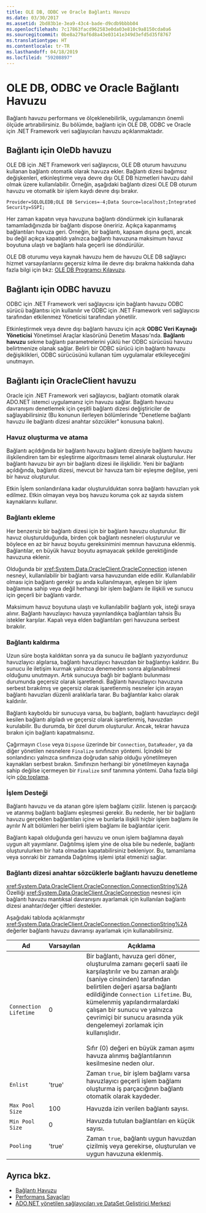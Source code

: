 ```yaml
---
title: OLE DB, ODBC ve Oracle Bağlantı Havuzu
ms.date: 03/30/2017
ms.assetid: 2bd83b1e-3ea9-43c4-bade-d9cdb9bbbb04
ms.openlocfilehash: 7c17863facd962583e0da03e810c9a8150cda0a6
ms.sourcegitcommit: 0be8a279af6d8a43e03141e349d3efd5d35f8767
ms.translationtype: HT
ms.contentlocale: tr-TR
ms.lasthandoff: 04/18/2019
ms.locfileid: "59208897"
---
```

# <a name="ole-db-odbc-and-oracle-connection-pooling"></a>OLE DB, ODBC ve Oracle Bağlantı Havuzu
Bağlantı havuzu performans ve ölçeklenebilirlik, uygulamanızın önemli ölçüde artırabilirsiniz. Bu bölümde, bağlantı için OLE DB, ODBC ve Oracle için .NET Framework veri sağlayıcıları havuzu açıklanmaktadır.  
  
## <a name="connection-pooling-for-oledb"></a>Bağlantı için OleDb havuzu  
 OLE DB için .NET Framework veri sağlayıcısı, OLE DB oturum havuzunu kullanan bağlantı otomatik olarak havuza ekler. Bağlantı dizesi bağımsız değişkenleri, etkinleştirme veya devre dışı OLE DB hizmetleri havuzu dahil olmak üzere kullanılabilir. Örneğin, aşağıdaki bağlantı dizesi OLE DB oturum havuzu ve otomatik bir işlem kaydı devre dışı bırakır.  
  
```  
Provider=SQLOLEDB;OLE DB Services=-4;Data Source=localhost;Integrated Security=SSPI;  
```  
  
 Her zaman kapatın veya havuzuna bağlantı döndürmek için kullanarak tamamladığınızda bir bağlantı dispose öneririz. Açıkça kapanmamış bağlantıları havuza geri. Örneğin, bir bağlantı, kapsam dışına geçti, ancak bu değil açıkça kapatıldı yalnızca bağlantı havuzuna maksimum havuz boyutuna ulaştı ve bağlantı hala geçerli ise döndürülür.  
  
 OLE DB oturumu veya kaynak havuzu hem de havuzu OLE DB sağlayıcı hizmet varsayılanlarını geçersiz kılma ile devre dışı bırakma hakkında daha fazla bilgi için bkz: [OLE DB Programcı Kılavuzu](https://go.microsoft.com/fwlink/?linkid=45232).  
  
## <a name="connection-pooling-for-odbc"></a>Bağlantı için ODBC havuzu  
 ODBC için .NET Framework veri sağlayıcısı için bağlantı havuzu ODBC sürücü bağlantısı için kullanılır ve ODBC için .NET Framework veri sağlayıcısı tarafından etkilenmez Yöneticisi tarafından yönetilir.  
  
 Etkinleştirmek veya devre dışı bağlantı havuzu için açık **ODBC Veri Kaynağı Yöneticisi** Yönetimsel Araçlar klasörünü Denetim Masası'nda. **Bağlantı havuzu** sekme bağlantı parametrelerini yüklü her ODBC sürücüsü havuzu belirtmenize olanak sağlar. Belirli bir ODBC sürücü için bağlantı havuzu değişiklikleri, ODBC sürücüsünü kullanan tüm uygulamalar etkileyeceğini unutmayın.  
  
## <a name="connection-pooling-for-oracleclient"></a>Bağlantı için OracleClient havuzu  
 Oracle için .NET Framework veri sağlayıcısı, bağlantı otomatik olarak ADO.NET istemci uygulamanız için havuzu sağlar. Bağlantı havuzu davranışını denetlemek için çeşitli bağlantı dizesi değiştiriciler de sağlayabilirsiniz (Bu konunun ilerleyen bölümlerinde "Denetleme bağlantı havuzu ile bağlantı dizesi anahtar sözcükler" konusuna bakın).  
  
### <a name="pool-creation-and-assignment"></a>Havuz oluşturma ve atama  
 Bağlantı açıldığında bir bağlantı havuzu bağlantı dizesiyle bağlantı havuzu ilişkilendiren tam bir eşleştirme algoritmasını temel alınarak oluşturulur. Her bağlantı havuzu bir ayrı bir bağlantı dizesi ile ilişkilidir. Yeni bir bağlantı açıldığında, bağlantı dizesi, mevcut bir havuza tam bir eşleşme değilse, yeni bir havuz oluşturulur.  
  
 Etkin İşlem sonlandırılana kadar oluşturulduktan sonra bağlantı havuzları yok edilmez. Etkin olmayan veya boş havuzu koruma çok az sayıda sistem kaynaklarını kullanır.  
  
### <a name="connection-addition"></a>Bağlantı ekleme  
 Her benzersiz bir bağlantı dizesi için bir bağlantı havuzu oluşturulur. Bir havuz oluşturulduğunda, birden çok bağlantı nesneleri oluşturulur ve böylece en az bir havuz boyutu gereksinimini memnun havuzuna eklenmiş. Bağlantılar, en büyük havuz boyutu aşmayacak şekilde gerektiğinde havuzuna eklenir.  
  
 Olduğunda bir <xref:System.Data.OracleClient.OracleConnection> istenen nesneyi, kullanılabilir bir bağlantı varsa havuzundan elde edilir. Kullanılabilir olması için bağlantı gerekir şu anda kullanılmayan, eşleşen bir işlem bağlamına sahip veya değil herhangi bir işlem bağlamı ile ilişkili ve sunucu için geçerli bir bağlantı vardır.  
  
 Maksimum havuz boyutuna ulaştı ve kullanılabilir bağlantı yok, isteği sıraya alınır. Bağlantı havuzlayıcı havuza yayınlandıkça bağlantıları tahsis Bu istekler karşılar. Kapalı veya elden bağlantıları geri havuzuna serbest bırakılır.  
  
### <a name="connection-removal"></a>Bağlantı kaldırma  
 Uzun süre boşta kaldıktan sonra ya da sunucu ile bağlantı yazıyordunuz havuzlayıcı algılarsa, bağlantı havuzlayıcı havuzdan bir bağlantıyı kaldırır. Bu sunucu ile iletişim kurmak yalnızca denemeden sonra algılanabilmesi olduğunu unutmayın. Artık sunucuya bağlı bir bağlantı bulunması durumunda geçersiz olarak işaretlendi. Bağlantı havuzlayıcı havuzuna serbest bırakılmış ve geçersiz olarak işaretlenmiş nesneler için arayan bağlantı havuzları düzenli aralıklarla tarar. Bu bağlantılar kalıcı olarak kaldırılır.  
  
 Bağlantı kayboldu bir sunucuya varsa, bu bağlantı, bağlantı havuzlayıcı değil kesilen bağlantı algıladı ve geçersiz olarak işaretlenmiş, havuzdan kurulabilir. Bu durumda, bir özel durum oluşturulur. Ancak, tekrar havuza bırakın için bağlantı kapatmalısınız.  
  
 Çağırmayın `Close` veya `Dispose` üzerinde bir `Connection`, `DataReader`, ya da diğer yönetilen nesnelere `Finalize` sınıfınızın yöntemi. İçindeki bir sonlandırıcı yalnızca sınıfınıza doğrudan sahip olduğu yönetilmeyen kaynakları serbest bırakın. Sınıfınızın herhangi bir yönetilmeyen kaynağa sahip değilse içermeyen bir `Finalize` sınıf tanımına yöntemi. Daha fazla bilgi için [çöp toplama](../../../../docs/standard/garbage-collection/index.md).  
  
### <a name="transaction-support"></a>İşlem Desteği  
 Bağlantı havuzu ve da atanan göre işlem bağlamı çizilir. İstenen iş parçacığı ve atanmış bağlantı bağlamı eşleşmesi gerekir. Bu nedenle, her bir bağlantı havuzu gerçekten bağlantıları içine ve bunlarla ilişkili hiçbir işlem bağlamı ile ayrılır *N* alt bölümleri her belirli işlem bağlamı ile bağlantılar içerir.  
  
 Bağlantı kapalı olduğunda geri havuzu ve onun işlem bağlamına dayalı uygun alt yayımlanır. Dağıtılmış işlem yine de olsa bile bu nedenle, bağlantı oluşturulurken bir hata olmadan kapatabilirsiniz bekleniyor. Bu, tamamlama veya sonraki bir zamanda Dağıtılmış işlemi iptal etmenizi sağlar.  
  
### <a name="controlling-connection-pooling-with-connection-string-keywords"></a>Bağlantı dizesi anahtar sözcüklerle bağlantı havuzu denetleme  
 <xref:System.Data.OracleClient.OracleConnection.ConnectionString%2A> Özelliği <xref:System.Data.OracleClient.OracleConnection> nesnesi için bağlantı havuzu mantıksal davranışını ayarlamak için kullanılan bağlantı dizesi anahtar/değer çiftleri destekler.  
  
 Aşağıdaki tabloda açıklanmıştır <xref:System.Data.OracleClient.OracleConnection.ConnectionString%2A> değerler bağlantı havuzu davranışı ayarlamak için kullanabilirsiniz.  
  
|Ad|Varsayılan|Açıklama|  
|----------|-------------|-----------------|  
|`Connection Lifetime`|0|Bir bağlantı, havuza geri döner, oluşturulma zamanı geçerli saati ile karşılaştırılır ve bu zaman aralığı (saniye cinsinden) tarafından belirtilen değeri aşarsa bağlantı edildiğinde `Connection Lifetime`. Bu, kümelenmiş yapılandırmalardaki çalışan bir sunucu ve yalnızca çevrimiçi bir sunucu arasında yük dengelemeyi zorlamak için kullanışlıdır.<br /><br /> Sıfır (0) değeri en büyük zaman aşımı havuza alınmış bağlantılarının kesilmesine neden olur.|  
|`Enlist`|'true'|Zaman `true`, bir işlem bağlamı varsa havuzlayıcı geçerli işlem bağlamı oluşturma iş parçacığının bağlantı otomatik olarak kaydeder.|  
|`Max Pool Size`|100|Havuzda izin verilen bağlantı sayısı.|  
|`Min Pool Size`|0|Havuzda tutulan bağlantıları en küçük sayısı.|  
|`Pooling`|'true'|Zaman `true`, bağlantı uygun havuzdan çizilmiş veya gerekirse, oluşturulan ve uygun havuzuna eklenmiş.|  
  
## <a name="see-also"></a>Ayrıca bkz.

- [Bağlantı Havuzu](../../../../docs/framework/data/adonet/connection-pooling.md)
- [Performans Sayaçları](../../../../docs/framework/data/adonet/performance-counters.md)
- [ADO.NET yönetilen sağlayıcıları ve DataSet Geliştirici Merkezi](https://go.microsoft.com/fwlink/?LinkId=217917)
